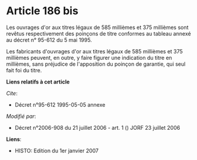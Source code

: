 # Article 186 bis

Les ouvrages d'or aux titres légaux de 585 millièmes et 375 millièmes sont revêtus respectivement des poinçons de titre
conformes au tableau annexé au décret n° 95-612 du 5 mai 1995.

Les fabricants d'ouvrages d'or aux titres légaux de 585 millièmes et 375 millièmes peuvent, en outre, y faire figurer une
indication du titre en millièmes, sans préjudice de l'apposition du poinçon de garantie, qui seul fait foi du titre.

**Liens relatifs à cet article**

_Cite_:

  - Décret n°95-612 1995-05-05 annexe

_Modifié par_:

  - Décret n°2006-908 du 21 juillet 2006 - art. 1 () JORF 23 juillet 2006

**Liens**:

  - HISTO: Edition du 1er janvier 2007
